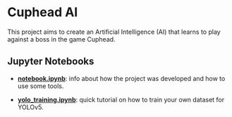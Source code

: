 # Cuphead AI

This project aims to create an Artificial Intelligence (AI) that learns to play against a boss in the game Cuphead.


## Jupyter Notebooks

- [**notebook.ipynb**](notebook.ipynb): info about how the project was developed and how to use some tools.

- [**yolo_training.ipynb**](yolo_training.ipynb): quick tutorial on how to train your own dataset for YOLOv5.
